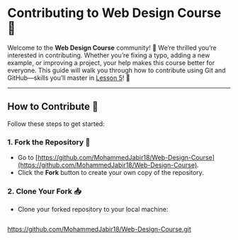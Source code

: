 # Contributing to Web Design Course 🤝

Welcome to the **Web Design Course** community! 🎉 We’re thrilled you’re interested in contributing. Whether you’re fixing a typo, adding a new example, or improving a project, your help makes this course better for everyone. This guide will walk you through how to contribute using Git and GitHub—skills you’ll master in [Lesson 5](./lessons/05-git-and-github)! 🌿

---

## How to Contribute 🚀

Follow these steps to get started:

### 1. Fork the Repository 🍴
- Go to [https://github.com/MohammedJabir18/Web-Design-Course](https://github.com/MohammedJabir18/Web-Design-Course).
- Click the **Fork** button to create your own copy of the repository.

### 2. Clone Your Fork 📥
- Clone your forked repository to your local machine:
  ```bash
https://github.com/MohammedJabir18/Web-Design-Course.git
